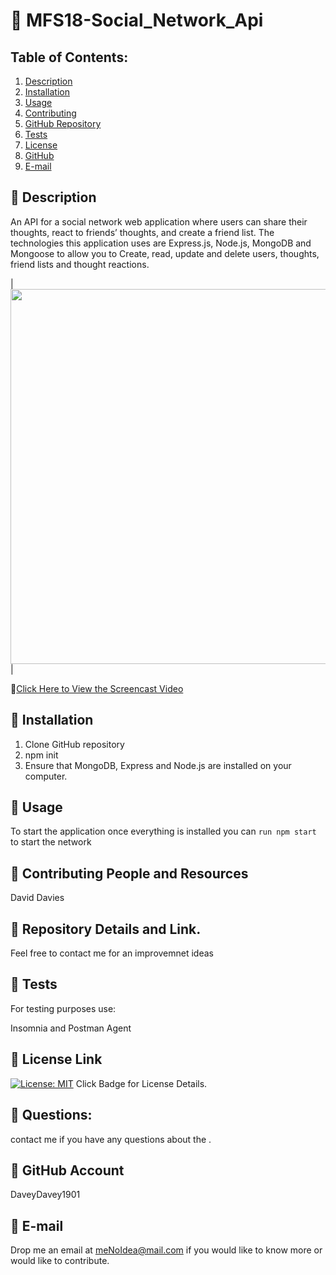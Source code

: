 # :small_orange_diamond: MFS18-Social_Network_Api
## Table of Contents:
  1. [Description](##Description) 
  2. [Installation](##Installation)
  3. [Usage](##Usage)  
  4. [Contributing](##Contributing-and-Resources)
  5. [GitHub Repository](##Repository-Details-Link)
  6. [Tests](##Tests)
  4. [License](##License-Link)
  7. [GitHub](##GitHub-Account)
  8. [E-mail](##E-mail)
  
## :small_blue_diamond: Description

An API for a social network web application where users can share their thoughts, react to friends’ thoughts, and create a friend list. The technologies this application uses are Express.js, Node.js, MongoDB and Mongoose to allow you to Create, read, update and delete users, thoughts, friend lists and thought reactions.


|<img src="" width="600">| 


:file_folder:[Click Here to View the Screencast Video]()




## :small_blue_diamond: Installation

  1. Clone GitHub repository
  2. npm init
  3. Ensure that MongoDB, Express and Node.js are installed on your computer.
  
## :small_blue_diamond: Usage

To start the application once everything is installed you can `run npm start` to start the network


## :small_blue_diamond: Contributing People and Resources

David Davies

## :small_blue_diamond: Repository Details and Link.

Feel free to contact me for an improvemnet ideas

## :small_blue_diamond: Tests

For testing purposes use:

Insomnia and Postman Agent

## :small_blue_diamond: License Link
[![License: MIT](https://img.shields.io/badge/License-MIT-yellow.svg)](https://opensource.org/licenses/MIT) Click Badge for License Details.


## :small_blue_diamond: Questions:

contact me if you have any questions about the .

## :small_blue_diamond: GitHub Account

DaveyDavey1901

## :small_blue_diamond: E-mail

Drop me an email at meNoIdea@mail.com if you would like to know more or would like to contribute.
